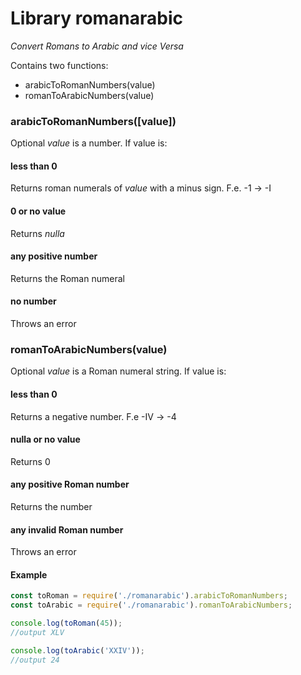
# Library romanarabic
_Convert Romans to Arabic and vice Versa_

Contains two functions:
- arabicToRomanNumbers(value)
- romanToArabicNumbers(value)

### arabicToRomanNumbers([value])
Optional _value_ is a number. If value is:
#### less than 0
Returns roman numerals of _value_ with a minus sign. F.e. -1 -> -I

#### 0 or no value
Returns _nulla_

#### any positive number
Returns the Roman numeral

#### no number
Throws an error

### romanToArabicNumbers(value)
Optional _value_ is a Roman numeral string. If value is:
#### less than 0
Returns a negative number. F.e -IV -> -4

#### nulla or no value
Returns 0

#### any positive Roman number
Returns the number

#### any invalid Roman number
Throws an error

#### Example
```javascript
const toRoman = require('./romanarabic').arabicToRomanNumbers;
const toArabic = require('./romanarabic').romanToArabicNumbers;

console.log(toRoman(45));   
//output XLV

console.log(toArabic('XXIV'));
//output 24
```
